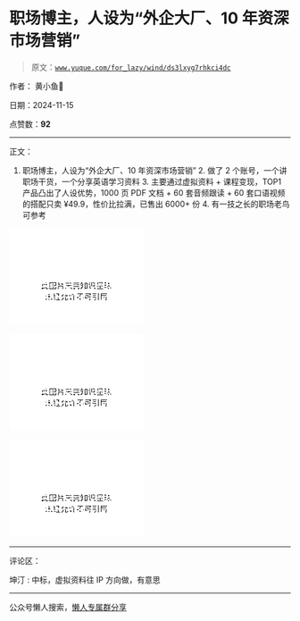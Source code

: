 # 职场博主，人设为“外企大厂、10 年资深市场营销”

> 原文：[`www.yuque.com/for_lazy/wind/ds3lxyg7rhkci4dc`](https://www.yuque.com/for_lazy/wind/ds3lxyg7rhkci4dc)

作者： 黄小鱼🐠

日期：2024-11-15

点赞数：**92**

* * *

正文：

1. 职场博主，人设为“外企大厂、10 年资深市场营销” 2. 做了 2 个账号，一个讲职场干货，一个分享英语学习资料 3. 主要通过虚拟资料 +
课程变现，TOP1 产品凸出了人设优势，1000 页 PDF 文档 + 60 套音频跟读 + 60 套口语视频的搭配只卖 ¥49.9，性价比拉满，已售出
6000+ 份 4. 有一技之长的职场老鸟可参考

![](img/8490158519438c09a15f45116918d5f1.png "None")

![](img/43173933f8382aff9cb6fe1120c55d09.png "None")

![](img/f4e8ec4e6da87cef6335da6319128fb4.png "None")

* * *

评论区：

坤汀 : 中标，虚拟资料往 IP 方向做，有意思

* * *

公众号懒人搜索，[懒人专属群分享](https://lazybook.fun/#/blog/group)